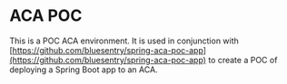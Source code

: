 # ACA POC

This is a POC ACA environment. It is used in conjunction with [https://github.com/bluesentry/spring-aca-poc-app](https://github.com/bluesentry/spring-aca-poc-app) to create a POC of deploying a Spring Boot app to an ACA.